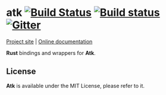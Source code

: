 # atk [![Build Status](https://travis-ci.org/gtk-rs/atk.png?branch=master)](https://travis-ci.org/gtk-rs/atk) [![Build status](https://ci.appveyor.com/api/projects/status/gaybdnw603c942a0?svg=true)](https://ci.appveyor.com/project/GuillaumeGomez/atk) [![Gitter](https://badges.gitter.im/Join%20Chat.svg)](https://gitter.im/gtk-rs/atk)

[Project site](http://gtk-rs.org/) | [Online documentation](http://gtk-rs.org/docs/)

__Rust__ bindings and wrappers for __Atk__.

## License

__Atk__ is available under the MIT License, please refer to it.
